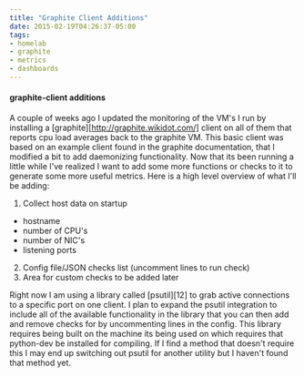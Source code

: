```yaml
---
title: "Graphite Client Additions"
date: 2015-02-19T04:26:37-05:00
tags:
- homelab
- graphite
- metrics
- dashboards
---
```


#### graphite-client additions

A couple of weeks ago I updated the monitoring of the VM's I run by installing
a [graphite][http://graphite.wikidot.com/] client on all of them that reports
cpu load averages back to the graphite VM. This basic client was based on an
example client found in the graphite documentation, that I modified a bit to
add daemonizing functionality. Now that its been running a little while I've
 realized I want to add some more functions or checks to it to generate some
  more useful metrics. Here is a high level overview of what I'll be adding:

1. Collect host data on startup
 * hostname
 * number of CPU's
 * number of NIC's
 * listening ports
2. Config file/JSON checks list (uncomment lines to run check)
3. Area for custom checks to be added later

Right now I am using a library called [psutil][12] to grab active connections to
a specific port on one client. I plan to expand the psutil integration to
include all of the available functionality in the library that you can then add
and remove checks for by uncommenting lines in the config. This library requires
being built on the machine its being used on which requires that python-dev be
installed for compiling. If I find a method that doesn't require this I may
end up switching out psutil for another utility but I haven't found that method
yet.

